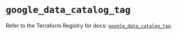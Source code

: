 # `google_data_catalog_tag`

Refer to the Terraform Registry for docs: [`google_data_catalog_tag`](https://registry.terraform.io/providers/hashicorp/google/6.49.3/docs/resources/data_catalog_tag).
